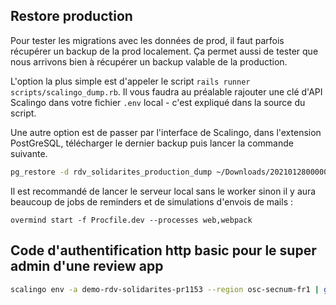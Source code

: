 ## Restore production

Pour tester les migrations avec les données de prod, il faut parfois récupérer un backup de la prod localement. Ça permet aussi de tester que nous arrivons bien à récupérer un backup valable de la production.

L'option la plus simple est d'appeler le script `rails runner scripts/scalingo_dump.rb`. Il vous faudra au préalable rajouter une clé d'API Scalingo dans votre fichier `.env` local - c'est expliqué dans la source du script.

Une autre option est de passer par l'interface de Scalingo, dans l'extension PostGreSQL, télécharger le dernier backup puis lancer la commande suivante.

```bash
pg_restore -d rdv_solidarites_production_dump ~/Downloads/20210128000000_production__6670.pgsql
```

Il est recommandé de lancer le serveur local sans le worker sinon il y aura beaucoup de jobs de reminders et de simulations d'envois de mails :

`overmind start -f Procfile.dev --processes web,webpack`

## Code d'authentification http basic pour le super admin d'une review app

```bash
scalingo env -a demo-rdv-solidarites-pr1153 --region osc-secnum-fr1 | grep BASIC | sed 's/.*=//' | pbcopy
```
